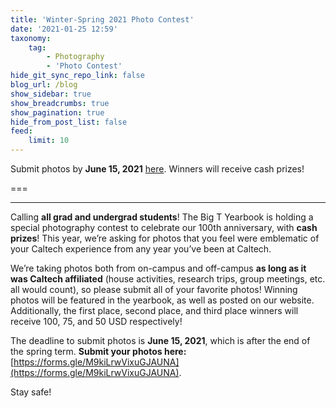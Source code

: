 ```yaml
---
title: 'Winter-Spring 2021 Photo Contest'
date: '2021-01-25 12:59'
taxonomy:
    tag:
        - Photography
        - 'Photo Contest'
hide_git_sync_repo_link: false
blog_url: /blog
show_sidebar: true
show_breadcrumbs: true
show_pagination: true
hide_from_post_list: false
feed:
    limit: 10
---
```


Submit photos by **June 15, 2021** [here](https://forms.gle/M9kiLrwVixuGJAUNA). Winners will receive cash prizes!

===
***
Calling **all grad and undergrad students**! The Big T Yearbook is holding a special photography contest to celebrate our 100th anniversary, with **cash prizes**! This year, we’re asking for photos that you feel were emblematic of your Caltech experience from any year you’ve been at Caltech.
 
We’re taking photos both from on-campus and off-campus **as long as it was Caltech affiliated** (house activities, research trips, group meetings, etc. all would count), so please submit all of your favorite photos! Winning photos will be featured in the yearbook, as well as posted on our website. Additionally, the first place, second place, and third place winners will receive 100, 75, and 50 USD respectively!
 
The deadline to submit photos is **June 15, 2021**, which is after the end of the spring term. **Submit your photos here:** [https://forms.gle/M9kiLrwVixuGJAUNA](https://forms.gle/M9kiLrwVixuGJAUNA).

Stay safe!